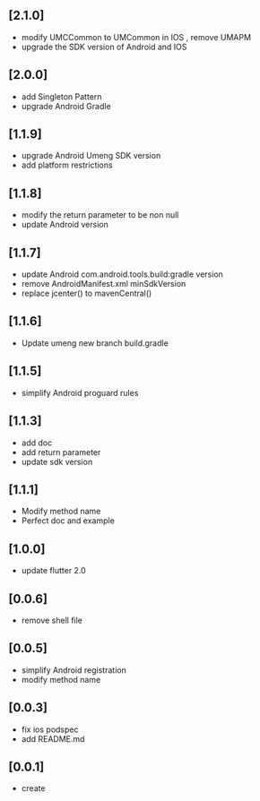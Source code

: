 ## [2.1.0]
 * modify UMCCommon to UMCommon in IOS , remove UMAPM
 * upgrade the SDK version of Android and IOS
## [2.0.0]
 * add Singleton Pattern
 * upgrade Android Gradle
## [1.1.9]
 * upgrade Android Umeng SDK version
 * add platform restrictions
## [1.1.8]
 * modify the return parameter to be non null
 * update Android version
## [1.1.7]
 * update Android com.android.tools.build:gradle version
 * remove AndroidManifest.xml minSdkVersion
 * replace jcenter() to mavenCentral()
## [1.1.6]
 * Update umeng new branch build.gradle
## [1.1.5]
 * simplify Android proguard rules
## [1.1.3]
 * add doc 
 * add return parameter
 * update sdk version
## [1.1.1]
 * Modify method name
 * Perfect doc and example
## [1.0.0]
 * update flutter 2.0
## [0.0.6]
 * remove shell file
## [0.0.5]
 * simplify Android registration
 * modify method name
## [0.0.3]
 * fix ios podspec
 * add README.md
## [0.0.1]
 * create